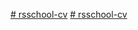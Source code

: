 [# rsschool-cv](https://Darumur.github.io/rsschool-cv/cv)
[# rsschool-cv](https://Darumur.github.io/rsschool-cv/)
